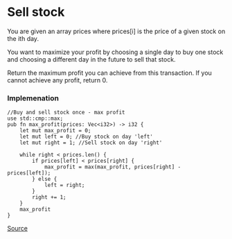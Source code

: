 # Sell stock

You are given an array prices where prices[i] is the price of a given stock
on the ith day.

You want to maximize your profit by choosing a single day to buy one stock
and choosing a different day in the future to sell that stock.

Return the maximum profit you can achieve from this transaction. If you cannot
achieve any profit, return 0.

### Implemenation
```rust,ignore
//Buy and sell stock once - max profit
use std::cmp::max;
pub fn max_profit(prices: Vec<i32>) -> i32 {
    let mut max_profit = 0;
    let mut left = 0; //Buy stock on day 'left'
    let mut right = 1; //Sell stock on day 'right'

    while right < prices.len() {
        if prices[left] < prices[right] {
            max_profit = max(max_profit, prices[right] - prices[left]);
        } else {
            left = right;
        }
        right += 1;
    }
    max_profit
}
```
[Source](https://github.com/ratulb/programming_problems_in_rust/blob/master/buy_and_sell_stock_once/src/lib.rs)
